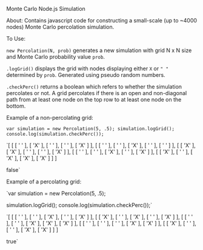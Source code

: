 Monte Carlo Node.js Simulation

About: Contains javascript code for constructing a small-scale (up to ~4000 nodes) Monte Carlo percolation simulation. 

To Use: 

`new Percolation(N, prob)` generates a new simulation with grid N x N size and Monte Carlo probability value `prob`.

`.logGrid()` displays the grid with nodes displaying either `X` or `" "` determined by `prob`. Generated using pseudo random numbers.

`.checkPerc()` returns a boolean which refers to whether the simulation percolates or not. A grid percolates if there is an open and non-diagonal path from at least one node on the top row to at least one node on the bottom.

Example of a non-percolating grid:

`var simulation = new Percolation(5, .5);
simulation.logGrid();
console.log(simulation.checkPerc());`

`[ [ [ ' ' ], [ 'X' ], [ ' ' ], [ ' ' ], [ 'X' ] ],
   [ [ ' ' ], [ ' ' ], [ 'X' ], [ ' ' ], [ ' ' ] ],
   [ [ 'X' ], [ 'X' ], [ ' ' ], [ ' ' ], [ 'X' ] ],
   [ [ ' ' ], [ ' ' ], [ 'X' ], [ ' ' ], [ 'X' ] ],
   [ [ 'X' ], [ ' ' ], [ 'X' ], [ 'X' ], [ 'X' ] ] ]

false`

Example of a percolating grid:

`var simulation = new Percolation(5, .5);

simulation.logGrid();
console.log(simulation.checkPerc());`

`[ [ [ ' ' ], [ ' ' ], [ 'X' ], [ ' ' ], [ 'X' ] ],
   [ [ 'X' ], [ ' ' ], [ 'X' ], [ ' ' ], [ 'X' ] ],
   [ [ ' ' ], [ ' ' ], [ 'X' ], [ 'X' ], [ 'X' ] ],
   [ [ ' ' ], [ ' ' ], [ ' ' ], [ 'X' ], [ 'X' ] ],
   [ [ 'X' ], [ ' ' ], [ ' ' ], [ 'X' ], [ 'X' ] ] ]

true`






